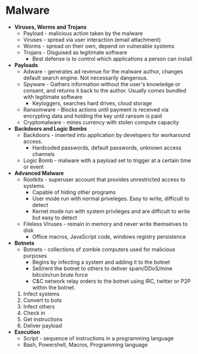 # **Malware**

* **Viruses, Worms and Trojans**
	* Payload - malicious action taken by the malware
	* Viruses - spread via user interaction (email attachment)
	* Worms - spread on their own, depend on vulnerable systems
	* Trojans - Disguised as legitimate software
		* Best defense is to control which applications a person can install
* **Payloads**
	* Adware - generates ad revenue for the malware author, changes default search engine. Not necessarily dangerous.
	* Spyware - Gathers information without the user's knowledge or consent, and returns it back to the author. Usually comes bundled with legitimate software
		* Keyloggers, searches hard drives, cloud storage
	* Ransomware - Blocks actions until payment is received via encrypting data and holding the key until ransom is paid
	* Cryptomalware - mines currency with stolen compute capacity
* **Backdoors and Logic Bombs**
	* Backdoors - inserted into application by developers for workaround access.
		* Hardcoded passwords, default passwords, unknown access channels
	* Logic Bomb - malware with a payload set to trigger at a certain time or event
* **Advanced Malware**
	* Rootkits - superuser account that provides unrestricted access to systems.
		* Capable of hiding other programs
		* User mode run with normal priveleges. Easy to write, difficult to detect
		* Kernel mode run with system privileges and are difficult to write but easy to detect
	* Fileless Viruses -   remain in memory and never write themselves to disk
		* Office macros, JavaScript code, windows registry persistence
* **Botnets**
	* Botnets - collections of zombie computers used for malicious purposes
		* Begins by infecting a system and adding it to the botnet
		* Sell/rent the botnet to others to deliver spam/DDoS/mine bitcoin/run brute force
		* C&C network relay orders to the botnet using IRC, twitter or P2P within the botnet.
	1. Infect systems
	2. Convert to bots
	3. Infect others
	4. Check in
	5. Get instructions
	6. Deliver payload
* **Execution**
	* Script - sequence of instructions in a programming language
	* Bash, Powershell, Macros, Programming language

